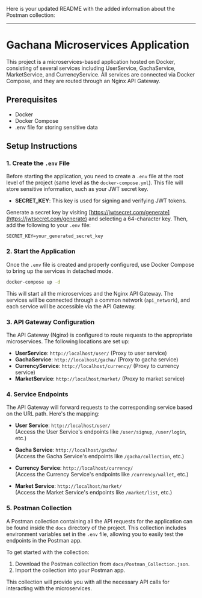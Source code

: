 Here is your updated README with the added information about the Postman collection:

---

# Gachana Microservices Application

This project is a microservices-based application hosted on Docker, consisting of several services including UserService, GachaService, MarketService, and CurrencyService. All services are connected via Docker Compose, and they are routed through an Nginx API Gateway.

## Prerequisites

- Docker
- Docker Compose
- .env file for storing sensitive data

## Setup Instructions

### 1. Create the `.env` File

Before starting the application, you need to create a `.env` file at the root level of the project (same level as the `docker-compose.yml`). This file will store sensitive information, such as your JWT secret key.

- **SECRET_KEY**: This key is used for signing and verifying JWT tokens.

Generate a secret key by visiting [https://jwtsecret.com/generate](https://jwtsecret.com/generate) and selecting a 64-character key. Then, add the following to your `.env` file:

```env
SECRET_KEY=your_generated_secret_key
```

### 2. Start the Application

Once the `.env` file is created and properly configured, use Docker Compose to bring up the services in detached mode.

```bash
docker-compose up -d
```

This will start all the microservices and the Nginx API Gateway. The services will be connected through a common network (`api_network`), and each service will be accessible via the API Gateway.

### 3. API Gateway Configuration

The API Gateway (Nginx) is configured to route requests to the appropriate microservices. The following locations are set up:

- **UserService**: `http://localhost/user/` (Proxy to user service)
- **GachaService**: `http://localhost/gacha/` (Proxy to gacha service)
- **CurrencyService**: `http://localhost/currency/` (Proxy to currency service)
- **MarketService**: `http://localhost/market/` (Proxy to market service)

### 4. Service Endpoints

The API Gateway will forward requests to the corresponding service based on the URL path. Here's the mapping:

- **User Service**: `http://localhost/user/`  
  (Access the User Service's endpoints like `/user/signup`, `/user/login`, etc.)

- **Gacha Service**: `http://localhost/gacha/`  
  (Access the Gacha Service's endpoints like `/gacha/collection`, etc.)

- **Currency Service**: `http://localhost/currency/`  
  (Access the Currency Service's endpoints like `/currency/wallet`, etc.)

- **Market Service**: `http://localhost/market/`  
  (Access the Market Service's endpoints like `/market/list`, etc.)

### 5. Postman Collection

A Postman collection containing all the API requests for the application can be found inside the `docs` directory of the project. This collection includes environment variables set in the `.env` file, allowing you to easily test the endpoints in the Postman app.

To get started with the collection:

1. Download the Postman collection from `docs/Postman_Collection.json`.
2. Import the collection into your Postman app.

This collection will provide you with all the necessary API calls for interacting with the microservices.
